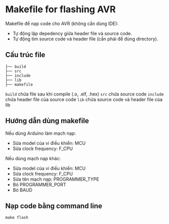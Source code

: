 # Makefile for flashing AVR
Makefile để nạp code cho AVR (không cần dùng IDE):
- Tự động lập depedency giữa header file và source code.
- Tự động tìm source code và header file (cần phải để đúng directory).
## Cấu trúc file
```
├── build
├── src
├── include
├── lib
├── makefile
```
`build` chứa file sau khi compile (.o, .elf, .hex)
`src` chứa source code
`include` chứa header file của source code
`lib` chứa source code và header file của lib
## Hướng dẫn dùng makefile
Nếu dùng Arduino làm mạch nạp:
- Sửa model của vi điều khiển: MCU
- Sửa clock frequency: F_CPU

Nếu dùng mạch nạp khác:
- Sửa model của vi điều khiển: MCU
- Sửa clock frequency: F_CPU
- Sửa tên mạch nạp: PROGRAMMER_TYPE
- Bỏ PROGRAMMER_PORT
- Bỏ BAUD
## Nạp code bằng command line
```
make flash
```
